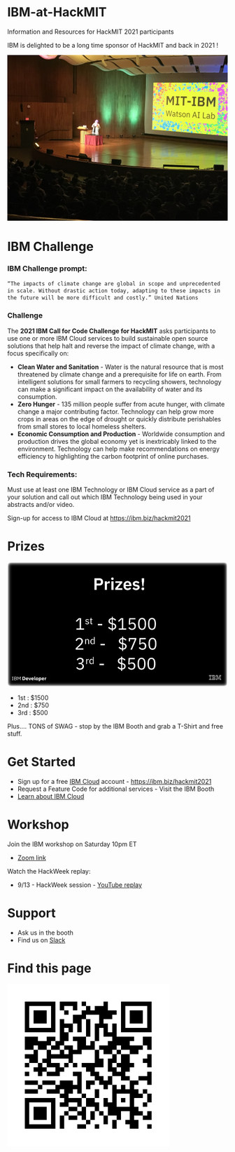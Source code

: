 # IBM-at-HackMIT
Information and Resources for HackMIT 2021 participants

IBM is delighted to be a long time sponsor of HackMIT and back in 2021 !

![MIT-IBM Watson AI Lab at HackMIT](images/MIT-IBM-HackMIT-stage.jpg)

# IBM Challenge

### IBM Challenge prompt:
```
“The impacts of climate change are global in scope and unprecedented in scale. Without drastic action today, adapting to these impacts in the future will be more difficult and costly.” United Nations
```

### Challenge

The **2021 IBM Call for Code Challenge for HackMIT** asks participants to use one or more IBM Cloud services to build sustainable open source solutions that help halt and reverse the impact of climate change, with a focus specifically on:

- **Clean Water and Sanitation** - Water is the natural resource that is most threatened by climate change and a prerequisite for life on earth. From intelligent solutions for small farmers to recycling showers, technology can make a significant impact on the availability of water and its consumption.
- **Zero Hunger** - 135 million people suffer from acute hunger, with climate change a major contributing factor. Technology can help grow more crops in areas on the edge of drought or quickly distribute perishables from small stores to local homeless shelters.
- **Economic Consumption and Production** - Worldwide consumption and production drives the global economy yet is inextricably linked to the environment. Technology can help make recommendations on energy efficiency to highlighting the carbon footprint of online purchases.

### Tech Requirements:
Must use at least one IBM Technology or IBM Cloud service as a part of your solution and call out which IBM Technology being used in your abstracts and/or video.

Sign-up for access to IBM Cloud at https://ibm.biz/hackmit2021

# Prizes

![Prizes!](images/Prizes.png)

- 1st : $1500
- 2nd : $750
- 3rd : $500

Plus.... TONS of SWAG - stop by the IBM Booth and grab a T-Shirt and free stuff.

# Get Started

- Sign up for a free [IBM Cloud](https://ibm.biz/hackmit2021) account - https://ibm.biz/hackmit2021
- Request a Feature Code for additional services - Visit the IBM Booth
- [Learn about IBM Cloud](https://github.com/upkarlidder/ibmhacks)

# Workshop

Join the IBM workshop on Saturday 10pm ET
- [Zoom link](http://go.hackmit.org/ibm-workshop)

Watch the HackWeek replay:
- 9/13 - HackWeek session - [YouTube replay](https://www.youtube.com/watch?v=BJwak1D6s4U)

# Support

- Ask us in the booth
- Find us on [Slack](https://hackmit2021.slack.com)

# Find this page

![QR Code](images/hackmit-qrcode.png)